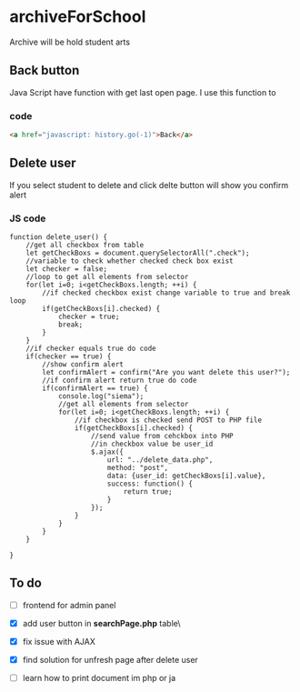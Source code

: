 # archiveForSchool
Archive will be hold student arts

## Back button
Java Script have function with get last open page. I use this function to 
### code
```HTML
<a href="javascript: history.go(-1)">Back</a>
```
## Delete user
If you select student to delete and click delte button will show you confirm alert
### JS code
```JS
function delete_user() {
	//get all checkbox from table
	let getCheckBoxs = document.querySelectorAll(".check");
	//variable to check whether checked check box exist
	let checker = false;
	//loop to get all elements from selector
	for(let i=0; i<getCheckBoxs.length; ++i) {
		//if checked checkbox exist change variable to true and break loop
		if(getCheckBoxs[i].checked) {
			checker = true;
			break;
		}
	}
	//if checker equals true do code
	if(checker == true) {
		//show confirm alert
		let confirmAlert = confirm("Are you want delete this user?");
		//if confirm alert return true do code
		if(confirmAlert == true) {
			console.log("siema");
			//get all elements from selector
			for(let i=0; i<getCheckBoxs.length; ++i) {
				//if checkbox is checked send POST to PHP file
				if(getCheckBoxs[i].checked) {
					//send value from cehckbox into PHP
					//in checkbox value be user_id
				    $.ajax({
				    	url: "../delete_data.php",
				     	method: "post",
				      	data: {user_id: getCheckBoxs[i].value},
				      	success: function() {
				        	return true;
				      	}
				    });
				}
			}
		}
	}	

}
```


## To do
- [ ] frontend for admin panel
- [x] add user button in <strong>searchPage.php</strong> table\
- [x] fix issue with AJAX
- [x] find solution for unfresh page after delete user
- [ ] learn how to print document im php or ja







